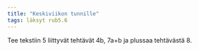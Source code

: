 ```yaml
---
title: "Keskiviikon tunnille"
tags: läksyt rub5.6
---
```


Tee tekstiin 5 liittyvät tehtävät 4b, 7a+b ja plussaa tehtävästä 8.